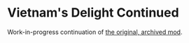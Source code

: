 # Vietnam's Delight Continued

Work-in-progress continuation of [the original, archived mod](https://modrinth.com/mod/vietnamsdelight).
